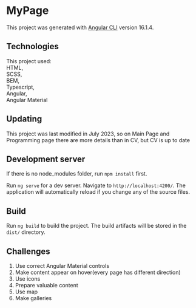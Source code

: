 # MyPage
This project was generated with [Angular CLI](https://github.com/angular/angular-cli) version 16.1.4.

## Technologies

This project used: <br>
HTML, <br>
SCSS,<br>
BEM,<br>
Typescript,<br>
Angular, <br>
Angular Material

## Updating

This project was last modified in July 2023, so on Main Page and Programming page there are more details than in CV, but CV is up to date

## Development server

If there is no node_modules folder, run `npm install` first.

Run `ng serve` for a dev server. Navigate to `http://localhost:4200/`. The application will automatically reload if you change any of the source files.

## Build

Run `ng build` to build the project. The build artifacts will be stored in the `dist/` directory.

## Challenges

1. Use correct Angular Material controls
2. Make content appear on hover(every page has different direction)
3. Use icons
4. Prepare valuable content
5. Use map
6. Make galleries
